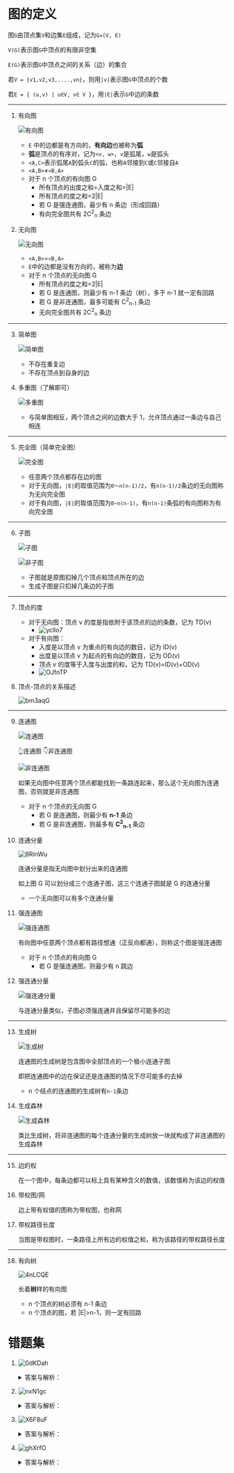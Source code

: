 # 图的定义

图`G`由顶点集`V`和边集`E`组成，记为`G=(V, E)`

`V(G)`表示图`G`中顶点的有限非空集

`E(G)`表示图`G`中顶点之间的关系（边）的集合

若`V = {v1,v2,v3,....,vn}`，则用`|v|`表示图`G`中顶点的个数

若`E = { (u,v) | u∈V, v∈ V }`，用`|E|`表示`G`中边的条数
- - - - - -

1. 有向图

   ![有向图](../../assets/images/EW4SLx.png)
    - `E` 中的边都是有方向的，**有向边**也被称为**弧**
    - **弧**是顶点的有序对，记为`<v, w>`，`v`是弧尾，`w`是弧头
    - `<A,C>`表示弧尾`A`到弧头`C`的弧，也称`A`邻接到`C`或`C`邻接自`A`
    - `<A,B>`≠`<B,A>`
    - 对于 n 个顶点的有向图 G
        - 所有顶点的出度之和=入度之和=|E|
        - 所有顶点的度之和=2|E|
        - 若 G 是强连通图，最少有 n 条边（形成回路）
        - 有向完全图共有 2C<sup>2</sup><sub>n</sub> 条边
2. 无向图

   ![无向图](../../assets/images/uJdvZz.png)
    - `<A,B>`=`<B,A>`
    - `E`中的边都是没有方向的，被称为**边**
    - 对于 n 个顶点的无向图 G
        - 所有顶点的度之和=2|E|
        - 若 G 是连通图，则最少有 n-1 条边（树），多于 n-1 就一定有回路
        - 若 G 是非连通图，最多可能有 C<sup>2</sup><sub>n-1</sub> 条边
        - 无向完全图共有 2C<sup>2</sup><sub>n</sub> 条边

- - - - - -

3. 简单图

   ![简单图](../../assets/images/DadaRN.png)
    - 不存在重复边
    - 不存在顶点到自身的边
4. 多重图（了解即可）

   ![多重图](../../assets/images/Vyui3g.png)
    - 与简单图相反，两个顶点之间的边数大于 1，允许顶点通过一条边与自己相连

- - - - - -

5. 完全图（简单完全图）

   ![完全图](../../assets/images/L4Tm82.png)
    - 任意两个顶点都存在边的图
    - 对于无向图，`|E|`的取值范围为`0～n(n-1)/2`，有`n(n-1)/2`条边的无向图称为无向完全图
    - 对于有向图，`|E|`的取值范围为`0~n(n-1)`，有`n(n-1)`条弧的有向图称为有向完全图

- - - - - -

6. 子图

   ![子图](../../assets/images/VUStVb.png)

   ![非子图](../../assets/images/T86Ffb.png)
    - 子图就是原图扣掉几个顶点和顶点所在的边
    - 生成子图是只扣掉几条边的子图

- - - - - -

7. 顶点的度
    - 对于无向图：顶点 v 的度是指依附于该顶点的边的条数，记为 TD(v)
        - ![ycllo7](../../assets/images/ycllo7.png)
    - 对于有向图：
        - 入度是以顶点 v 为重点的有向边的数目，记为 ID(v)
        - 出度是以顶点 v 为起点的有向边的数目，记为 OD(v)
        - 顶点 v 的度等于入度与出度的和，记为 TD(v)=ID(v)+OD(v)
        - ![OJfnTP](../../assets/images/OJfnTP.png)
8. 顶点-顶点的关系描述

   ![bm3aqG](../../assets/images/bm3aqG.png)

- - - - - -

9. 连通图

   ![连通图](../../assets/images/68KABs.png)

   👆连通图 👇非连通图

   ![非连通图](../../assets/images/DnFFOm.png)

   如果无向图中任意两个顶点都能找到一条路连起来，那么这个无向图为连通图，否则就是非连通图
    - 对于 n 个顶点的无向图 G
        - 若 G 是连通图，则最少有 **n-1** 条边
        - 若 G 是非连通图，则最多有 **C<sup>2</sup><sub>n-1</sub>** 条边
10. 连通分量

    ![8RinWu](../../assets/images/8RinWu.png)

    连通分量是指无向图中划分出来的连通图

    如上图 G 可以划分成三个连通子图，这三个连通子图就是 G 的连通分量
    - 一个无向图可以有多个连通分量
11. 强连通图

    ![强连通图](../../assets/images/HgKK3B.png)

    有向图中任意两个顶点都有路径想通（正反向都通），则称这个图是强连通图
    - 对于 n 个顶点的有向图 G
        - 若 G 是强连通图，则最少有 n 跳边
12. 强连通分量

    ![强连通分量](../../assets/images/4p5cuG.png)

    与连通分量类似，子图必须强连通并且保留尽可能多的边

- - - - - -

13. 生成树

    ![生成树](../../assets/images/1VF28W.png)

    连通图的生成树是包含图中全部顶点的一个极小连通子图

    即把连通图中的边在保证还是连通图的情况下尽可能多的去掉
    - n 个结点的连通图的生成树有`n-1`条边
14. 生成森林

    ![生成森林](../../assets/images/nfB1RI.png)

    类比生成树，将非连通图的每个连通分量的生成树放一块就构成了非连通图的生成森林

- - - - - -

15. 边的权

    在一个图中，每条边都可以标上具有某种含义的数值，该数值称为该边的权值
16. 带权图/网

    边上带有权值的图称为带权图，也称网
17. 带权路径长度

    当图是带权图时，一条路径上所有边的权值之和，称为该路径的带权路径长度

- - - - - -

18. 有向树

    ![4nLCQE](../../assets/images/4nLCQE.png)

    长着**树**样的有向图
    - n 个顶点的树必须有 n-1 条边
    - n 个顶点的图，若 |E|>n-1，则一定有回路

# 错题集

1. ![0dKDah](../../assets/images/0dKDah.png)
    <details>
    <summary>答案与解析：</summary>
    <br />
    答案：B
    <br />
    解析：<br />
    A选项不是无向图，直接pass<br />
    B选项可以通过一次深度优先搜索访问到所有顶点<br />
    C选项有回路但不一定连通，所以不能一次
    </details>

2. ![nxN1gc](../../assets/images/nxN1gc.png)
    <details>
    <summary>答案与解析：</summary>
    <br />答案：B<br />
    解析：<br />
    n 个顶点的生成树具有 n-1 条边的极小连通子图<br />
    n 个顶点的环有 n 条边，所以去掉任意一条边都有一个生成树<br />
    也就是说可以有 n 棵生成树
    </details>

3. ![X6F8uF](../../assets/images/X6F8uF.png)
    <details>
    <summary>答案与解析：</summary>
    <br />答案：C<br />
    解析：<br />
    I: 回路是路径，简单回路是简单路径<br />
    II: 看6.2的邻接矩阵和邻接表就知道了<br />
    III: 存在回路的图不存在拓扑序列
    </details>

4. ![ghXrfO](../../assets/images/ghXrfO.png)
    <details>
    <summary>答案与解析：</summary>
    <br />答案：C<br />
    解析：<br />
    "任何情况下都是连通的"，"需要的变数最少是"表示6个顶点时是一个完全图，第7个顶点有一条边与完全图连接<br />
    C<sup>2</sup><sub>6</sub> + 1 = (6*(6-1))/2 + 1 = 16
    </details>